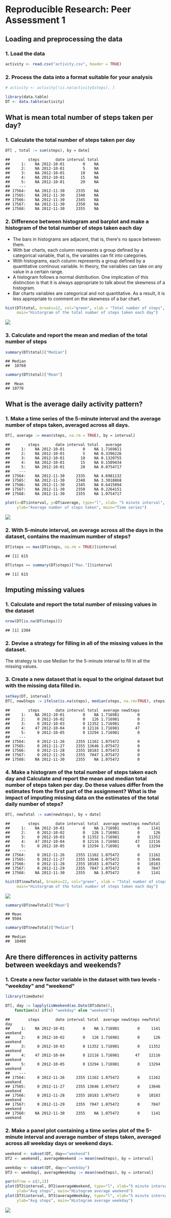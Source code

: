 # Reproducible Research: Peer Assessment 1



## Loading and preprocessing the data

### 1. Load the data

```r
activity <- read.csv("activity.csv", header = TRUE)
```

### 2. Process the data into a format suitable for your analysis

```r
# activity <- activity[!is.na(activity$steps), ]
```


```r
library(data.table)
DT <- data.table(activity)
```



## What is mean total number of steps taken per day?

### 1. Calculate the total number of steps taken per day

```r
DT[ , total := sum(steps), by = date]
```

```
##        steps       date interval total
##     1:    NA 2012-10-01        0    NA
##     2:    NA 2012-10-01        5    NA
##     3:    NA 2012-10-01       10    NA
##     4:    NA 2012-10-01       15    NA
##     5:    NA 2012-10-01       20    NA
##    ---                                
## 17564:    NA 2012-11-30     2335    NA
## 17565:    NA 2012-11-30     2340    NA
## 17566:    NA 2012-11-30     2345    NA
## 17567:    NA 2012-11-30     2350    NA
## 17568:    NA 2012-11-30     2355    NA
```

### 2. Difference between histogram and barplot and make a histogram of the total number of steps taken each day

* The bars in histograms are adjacent, that is, there's no space between them. 
* With bar charts, each column represents a group defined by a categorical variable, that is, the variables can fit into categories.
* With histograms, each column represents a group defined by a quantitative continous variable. In theory, the variables can take on any value in a certain range. 
* A histogram follows a normal distribution. One implication of this distinction is that it is always appropriate to talk about the skewness of a histogram.
* Bar charts variables are categorical and not quantitative. As a result, it is less appropriate to comment on the skewness of a bar chart.


```r
hist(DT$total, breaks=22, col="green", xlab = "Total number of steps", 
     main="Historgram of the total number of steps taken each day")
```

![](PA1_template_files/figure-html/histogram1-1.png) 

### 3. Calculate and report the mean and median of the total number of steps


```r
summary(DT$total)["Median"]
```

```
## Median 
##  10760
```

```r
summary(DT$total)["Mean"]
```

```
##  Mean 
## 10770
```

## What is the average daily activity pattern?
### 1. Make a time series of the 5-minute interval and the average number of steps taken, averaged across all days.


```r
DT[, average := mean(steps, na.rm = TRUE), by = interval]
```

```
##        steps       date interval total   average
##     1:    NA 2012-10-01        0    NA 1.7169811
##     2:    NA 2012-10-01        5    NA 0.3396226
##     3:    NA 2012-10-01       10    NA 0.1320755
##     4:    NA 2012-10-01       15    NA 0.1509434
##     5:    NA 2012-10-01       20    NA 0.0754717
##    ---                                          
## 17564:    NA 2012-11-30     2335    NA 4.6981132
## 17565:    NA 2012-11-30     2340    NA 3.3018868
## 17566:    NA 2012-11-30     2345    NA 0.6415094
## 17567:    NA 2012-11-30     2350    NA 0.2264151
## 17568:    NA 2012-11-30     2355    NA 1.0754717
```


```r
plot(x=DT$interval, y=DT$average, type="l", xlab= "5 minute interval", 
     ylab="Average number of steps taken", main="Time series")
```

![](PA1_template_files/figure-html/unnamed-chunk-8-1.png) 

### 2. With 5-minute interval, on average across all the days in the dataset, contains the maximum number of steps?


```r
DT[steps == max(DT$steps, na.rm = TRUE)]$interval
```

```
## [1] 615
```

```r
DT[steps == summary(DT$steps)["Max."]]$interval
```

```
## [1] 615
```


## Imputing missing values

### 1. Calculate and report the total number of missing values in the dataset


```r
nrow(DT[is.na(DT$steps)])
```

```
## [1] 2304
```

### 2. Devise a strategy for filling in all of the missing values in the dataset. 

The strategy is to use Median for the 5-minute interval to fill in all the missing values.

### 3. Create a new dataset that is equal to the original dataset but with the missing data filled in.


```r
setkey(DT, interval)
DT[, newSteps := ifelse(is.na(steps), median(steps, na.rm=TRUE), steps), by=interval]
```

```
##        steps       date interval total  average newSteps
##     1:    NA 2012-10-01        0    NA 1.716981        0
##     2:     0 2012-10-02        0   126 1.716981        0
##     3:     0 2012-10-03        0 11352 1.716981        0
##     4:    47 2012-10-04        0 12116 1.716981       47
##     5:     0 2012-10-05        0 13294 1.716981        0
##    ---                                                  
## 17564:     0 2012-11-26     2355 11162 1.075472        0
## 17565:     0 2012-11-27     2355 13646 1.075472        0
## 17566:     0 2012-11-28     2355 10183 1.075472        0
## 17567:     0 2012-11-29     2355  7047 1.075472        0
## 17568:    NA 2012-11-30     2355    NA 1.075472        0
```

### 4. Make a histogram of the total number of steps taken each day and Calculate and report the mean and median total number of steps taken per day. Do these values differ from the estimates from the first part of the assignment? What is the impact of imputing missing data on the estimates of the total daily number of steps?


```r
DT[, newTotal := sum(newSteps), by = date]
```

```
##        steps       date interval total  average newSteps newTotal
##     1:    NA 2012-10-01        0    NA 1.716981        0     1141
##     2:     0 2012-10-02        0   126 1.716981        0      126
##     3:     0 2012-10-03        0 11352 1.716981        0    11352
##     4:    47 2012-10-04        0 12116 1.716981       47    12116
##     5:     0 2012-10-05        0 13294 1.716981        0    13294
##    ---                                                           
## 17564:     0 2012-11-26     2355 11162 1.075472        0    11162
## 17565:     0 2012-11-27     2355 13646 1.075472        0    13646
## 17566:     0 2012-11-28     2355 10183 1.075472        0    10183
## 17567:     0 2012-11-29     2355  7047 1.075472        0     7047
## 17568:    NA 2012-11-30     2355    NA 1.075472        0     1141
```

```r
hist(DT$newTotal, breaks=22, col="green", xlab = "Total number of steps", 
     main="Historgram of the total number of steps taken each day")
```

![](PA1_template_files/figure-html/unnamed-chunk-12-1.png) 

```r
summary(DT$newTotal)["Mean"]
```

```
## Mean 
## 9504
```

```r
summary(DT$newTotal)["Median"]
```

```
## Median 
##  10400
```

## Are there differences in activity patterns between weekdays and weekends?

### 1. Create a new factor variable in the dataset with two levels - "weekday" and "weekend"


```r
library(timeDate)

DT[, day := lapply(isWeekend(as.Date(DT$date)), 
    function(x) if(x) "weekday" else "weekend")]
```

```
##        steps       date interval total  average newSteps newTotal     day
##     1:    NA 2012-10-01        0    NA 1.716981        0     1141 weekend
##     2:     0 2012-10-02        0   126 1.716981        0      126 weekend
##     3:     0 2012-10-03        0 11352 1.716981        0    11352 weekend
##     4:    47 2012-10-04        0 12116 1.716981       47    12116 weekend
##     5:     0 2012-10-05        0 13294 1.716981        0    13294 weekend
##    ---                                                                   
## 17564:     0 2012-11-26     2355 11162 1.075472        0    11162 weekend
## 17565:     0 2012-11-27     2355 13646 1.075472        0    13646 weekend
## 17566:     0 2012-11-28     2355 10183 1.075472        0    10183 weekend
## 17567:     0 2012-11-29     2355  7047 1.075472        0     7047 weekend
## 17568:    NA 2012-11-30     2355    NA 1.075472        0     1141 weekend
```


### 2. Make a panel plot containing a time series plot of the 5-minute interval and average number of steps taken, averaged across all weekday days or weekend days.


```r
weekend <- subset(DT, day=="weekend")
DT2 <- weekend[, averageWeekend := mean(newSteps), by = interval]

weekday <- subset(DT, day=="weekday")
DT3 <- weekday[, averageWeekday := mean(newSteps), by = interval]
```


```r
par(mfrow = c(2,1))
plot(DT2$interval, DT2$averageWeekend, type="l", xlab="5 minute interval", 
     ylab="Avg steps", main="Histogram average weekend")
plot(DT3$interval, DT3$averageWeekday, type="l", xlab="5 minute interval", 
     ylab="Avg steps", main="Histogram average weekday")
```

![](PA1_template_files/figure-html/unnamed-chunk-15-1.png) 
